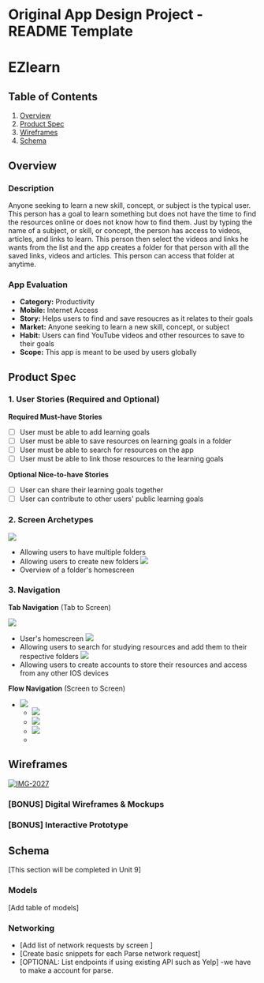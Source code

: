 Original App Design Project - README Template
===

# EZlearn

## Table of Contents
1. [Overview](#Overview)
1. [Product Spec](#Product-Spec)
1. [Wireframes](#Wireframes)
2. [Schema](#Schema)

## Overview
### Description
Anyone seeking to learn a new skill, concept, or subject is the typical user. This person has a goal to learn something but does not have the time to find the resources online or does not know how to find them. Just by typing the name of a subject, or skill, or concept, the person has access to videos, articles, and links to learn. This person then select the videos and links he wants from the list and the app creates a folder for that person with all the saved links, videos and articles. This person can access that folder at anytime. 

### App Evaluation
- **Category:** Productivity
- **Mobile:** Internet Access
- **Story:** Helps users to find and save resoucres as it relates to their goals
- **Market:** Anyone seeking to learn a new skill, concept, or subject
- **Habit:** Users can find YouTube videos and other resources to save to their goals
- **Scope:** This app is meant to be used by users globally


## Product Spec

### 1. User Stories (Required and Optional)

**Required Must-have Stories**

* [ ] User must be able to add learning goals
* [ ] User must be able to save resources on learning goals in a folder
* [ ] User must be able to search for resources on the app
* [ ] User must be able to link those resources to the learning goals

**Optional Nice-to-have Stories**

* [ ] User can share their learning goals together
* [ ] User can contribute to other users' public learning goals

### 2. Screen Archetypes

![](https://i.imgur.com/nIhADim.png)
   * Allowing users to have multiple folders
   * Allowing users to create new folders
![](https://i.imgur.com/99XC3WM.png)
   * Overview of a folder's homescreen

### 3. Navigation

**Tab Navigation** (Tab to Screen)

![](https://i.imgur.com/nIhADim.png)
   * User's homescreen
![](https://i.imgur.com/ipDMugu.png)
   * Allowing users to search for studying resources and add them to their respective folders
![](https://i.imgur.com/RD6Uque.png)
   * Allowing users to create accounts to store their resources and access from any other IOS devices

**Flow Navigation** (Screen to Screen)

* ![](https://i.imgur.com/nIhADim.png)
   * ![](https://i.imgur.com/QAtuVsB.png)
   * ![](https://i.imgur.com/pIBzvjh.png)
   * ![](https://i.imgur.com/pjgGC9t.png)
   * 

## Wireframes
<a href="https://ibb.co/37dDPZN"><img src="https://i.ibb.co/mGTLPWq/IMG-2027.jpg" alt="IMG-2027" border="0"></a>

### [BONUS] Digital Wireframes & Mockups

### [BONUS] Interactive Prototype

## Schema 
[This section will be completed in Unit 9]
### Models
[Add table of models]
### Networking
- [Add list of network requests by screen ]
- [Create basic snippets for each Parse network request]
- [OPTIONAL: List endpoints if using existing API such as Yelp]
-we have to make a account for parse. 
